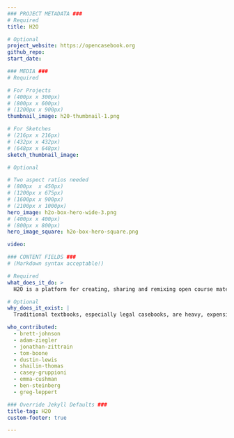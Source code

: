 ```yaml
---
### PROJECT METADATA ###
# Required
title: H2O

# Optional
project_website: https://opencasebook.org
github_repo:
start_date:

### MEDIA ###
# Required

# For Projects
# (400px x 300px)
# (800px x 600px)
# (1200px x 900px)
thumbnail_image: h20-thumbnail-1.png

# For Sketches
# (216px x 216px)
# (432px x 432px)
# (648px x 648px)
sketch_thumbnail_image:

# Optional

# Two aspect ratios needed
# (800px  x 450px)
# (1200px x 675px)
# (1600px x 900px)
# (2100px x 1000px)
hero_image: h2o-box-hero-wide-3.png
# (400px x 400px)
# (800px x 800px)
hero_image_square: h2o-box-hero-square.png

video:

### CONTENT FIELDS ###
# (Markdown syntax acceptable!)

# Required
what_does_it_do: >
  H2O is a platform for creating, sharing and remixing open course materials.

# Optional
why_does_it_exist: |
  Traditional textbooks, especially legal casebooks, are heavy, expensive and inflexible.

who_contributed:
  - brett-johnson
  - adam-ziegler
  - jonathan-zittrain
  - tom-boone
  - dustin-lewis
  - shailin-thomas
  - casey-gruppioni
  - emma-cushman
  - ben-steinberg
  - greg-leppert

### Override Jekyll Defaults ###
title-tag: H2O
custom-footer: true

---
```

